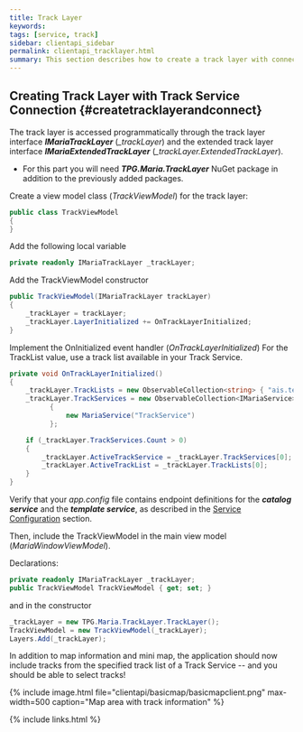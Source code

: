 ```yaml
---
title: Track Layer
keywords: 
tags: [service, track]
sidebar: clientapi_sidebar
permalink: clientapi_tracklayer.html
summary: This section describes how to create a track layer with connection to the Maria Track service.
---
```


## Creating Track Layer with Track Service Connection {#createtracklayerandconnect}

The track layer is accessed programmatically through the track layer interface ***IMariaTrackLayer*** (*_trackLayer*) 
and the extended track layer interface ***IMariaExtendedTrackLayer*** (*_trackLayer.ExtendedTrackLayer*).

*  For this part you will need ***TPG.Maria.TrackLayer*** NuGet package in addition to the previously added packages.

Create a view model class (*TrackViewModel*) for the track layer:

```csharp
public class TrackViewModel 
{    
}
```

Add the following local variable

```csharp
private readonly IMariaTrackLayer _trackLayer;
```

Add the TrackViewModel constructor

```csharp
public TrackViewModel(IMariaTrackLayer trackLayer)
{
    _trackLayer = trackLayer;
    _trackLayer.LayerInitialized += OnTrackLayerInitialized;
}
```

Implement the OnInitialized event handler (*OnTrackLayerInitialized*)
For the TrackList value, use a track list available in your Track Service.

```csharp
private void OnTrackLayerInitialized()
{  
    _trackLayer.TrackLists = new ObservableCollection<string> { "ais.test" };
    _trackLayer.TrackServices = new ObservableCollection<IMariaService> 
          {
              new MariaService("TrackService")
          };

    if (_trackLayer.TrackServices.Count > 0)
    {
        _trackLayer.ActiveTrackService = _trackLayer.TrackServices[0];
        _trackLayer.ActiveTrackList = _trackLayer.TrackLists[0];
    }
}
```
Verify that your *app.config* file contains endpoint definitions for the ***catalog service*** and the ***template service***, as described in the [Service Configuration](clientapi_serviceconfiguration.html) section.

Then, include the TrackViewModel in the main view model (*MariaWindowViewModel*).

Declarations:

```csharp
private readonly IMariaTrackLayer _trackLayer;
public TrackViewModel TrackViewModel { get; set; }
```

and in the constructor

```csharp
_trackLayer = new TPG.Maria.TrackLayer.TrackLayer();
TrackViewModel = new TrackViewModel(_trackLayer);
Layers.Add(_trackLayer);
```

In addition to map information and mini map, the application should now include tracks from the specified track list of a Track Service -- and you should be able to select tracks!

{% include image.html file="clientapi/basicmap/basicmapclient.png" max-width=500 caption="Map area with track information" %}


{% include links.html %}